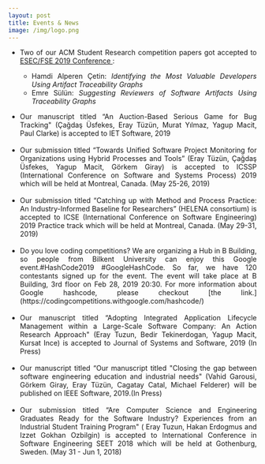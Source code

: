 ```yaml
---
layout: post
title: Events & News
image: /img/logo.png
---
```


- <div style="text-align: justify">Two of our ACM Student Research competition papers got accepted to <a href="https://esec-fse19.ut.ee/">ESEC/FSE 2019 Conference </a> :
  <ul>
    <li>Hamdi Alperen Çetin: <i>Identifying the Most Valuable Developers Using Artifact Traceability Graphs</i></li>
    <li>Emre Sülün: <i>Suggesting Reviewers of Software Artifacts Using Traceability Graphs</i></li>
  </ul>

</div>

- <div style="text-align: justify">Our manuscript titled “An Auction-Based Serious Game for Bug Tracking" (Çağdaş Üsfekes, Eray Tüzün, Murat Yılmaz, Yagup Macit, Paul Clarke) is accepted to IET Software, 2019 </div><br>
- <div style="text-align: justify">Our submission titled “Towards Unified Software Project Monitoring for Organizations using Hybrid Processes and Tools” (Eray Tüzün, Çağdaş Üsfekes, Yagup Macit, Görkem Giray) is accepted to ICSSP (International Conference on Software and Systems Process) 2019 which will be held at Montreal, Canada. (May 25-26, 2019) </div><br>
- <div style="text-align: justify">Our submission titled “Catching up with Method and Process Practice: An Industry-Informed Baseline for Researchers” (HELENA consortium) is accepted to ICSE (International Conference on Software Engineering) 2019 Practice track which will be held at Montreal, Canada. (May 29-31, 2019) </div><br>
- <div style="text-align: justify">Do you love coding competitions? We are organizing a Hub in B Building, so people from Bilkent University can enjoy this Google event.#HashCode2019 #GoogleHashCode. So far, we have 120 contestants signed up for the event. The event will take place at B Building, 3rd floor on Feb 28, 2019 20:30. For more information about Google hashcode, please checkout [the link.](https://codingcompetitions.withgoogle.com/hashcode/) </div><br>
- <div style="text-align: justify">Our manuscript titled “Adopting Integrated Application Lifecycle Management within a Large-Scale Software Company: An Action Research Approach" (Eray Tuzun, Bedir Tekinerdogan, Yagup Macit, Kursat Ince) is accepted to Journal of Systems and Software, 2019 (In Press) </div><br>
- <div style="text-align: justify">Our manuscript titled “Our manuscript titled "Closing the gap between software engineering education and industrial needs" (Vahid Garousi, Görkem Giray, Eray Tüzün, Cagatay Catal, Michael Felderer) will be published on IEEE Software, 2019.(In Press) </div><br>
- <div style="text-align: justify">Our submission titled “Are Computer Science and Engineering Graduates Ready for the Software Industry? Experiences from an Industrial Student Training Program" ( Eray Tuzun, Hakan Erdogmus and Izzet Gokhan Ozbilgin) is accepted to International Conference in Software Engineering SEET 2018 which will be held at Gothenburg, Sweden. (May 31 - Jun 1, 2018) </div>
